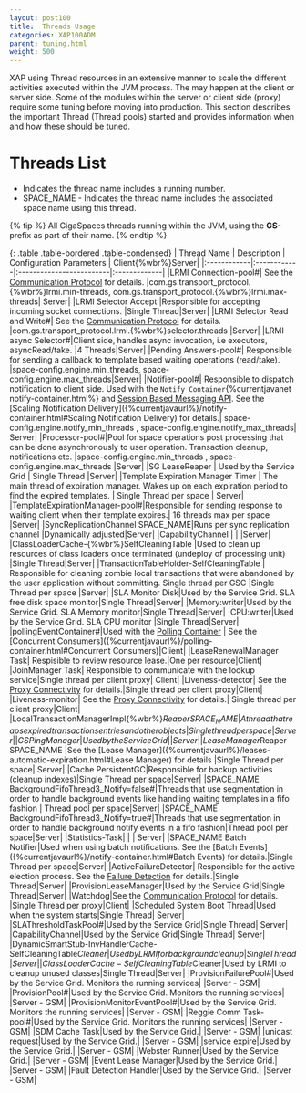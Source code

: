 ```yaml
---
layout: post100
title:  Threads Usage
categories: XAP100ADM
parent: tuning.html
weight: 500
---
```





XAP using Thread resources in an extensive manner to scale the different activities executed within the JVM process. The may happen at the client or server side. Some of the modules within the server or client side (proxy) require some tuning before moving into production. This section describes the important Thread (Thread pools) started and provides information when and how these should be tuned.

# Threads List

- Indicates the thread name includes a running number.
- SPACE_NAME - Indicates the thread name includes the associated space name using this thread.

{% tip %}
All GigaSpaces threads running within the JVM, using the **GS-** prefix as part of their name.
{% endtip %}

{: .table .table-bordered .table-condensed}
| Thread Name | Description | Configuration Parameters | Client{%wbr%}Server|
|:------------|:------------|:-------------------------|:-------------|
|LRMI Connection-pool#| See the [Communication Protocol](./tuning-communication-protocol.html) for details. |com.gs.transport_protocol.{%wbr%}lrmi.min-threads, com.gs.transport_protocol.{%wbr%}lrmi.max-threads| Server|
|LRMI Selector Accept |Responsible for accepting incoming socket connections. |Single Thread|Server|
|LRMI Selector Read and Write#| See the [Communication Protocol](./tuning-communication-protocol.html) for details. |com.gs.transport_protocol.lrmi.{%wbr%}selector.threads |Server|
|LRMI async Selector#|Client side, handles async invocation, i.e executors, asyncRead/take. |4 Threads|Server|
|Pending Answers-pool#| Responsible for sending a callback to template based waiting  operations (read/take). |space-config.engine.min_threads, space-config.engine.max_threads|Server|
|Notifier-pool#| Responsible to dispatch notification to client side. Used with the `Notify Container`{%currentjavanet notify-container.html%} and [Session Based Messaging API]({%currentjavaurl%}/session-based-messaging-api.html). See the [Scaling Notification Delivery]({%currentjavaurl%}/notify-container.html#Scaling Notification Delivery) for details.| space-config.engine.notify_min_threads , space-config.engine.notify_max_threads| Server|
|Processor-pool#|Pool for space operations post processing that can be done asynchronously to user operation. Transaction cleanup, notifications etc.  |space-config.engine.min_threads , space-config.engine.max_threads |Server|
|SG LeaseReaper  | Used by the Service Grid | Single Thread |Server|
|Template Expiration Manager Timer | The main thread of expiration manager. Wakes up on each expiration period to find the expired templates. | Single Thread per space | Server|
|TemplateExpirationManager-pool#|Responsible for sending response to waiting client when their template expires.| 16 threads max per space |Server|
|SyncReplicationChannel SPACE_NAME|Runs per sync replication channel |Dynamically adjusted|Server|
|CapabilityChannel  |  |  |Server|
|ClassLoaderCache-{%wbr%}SelfCleaningTable |Used to clean up resources of class loaders once terminated (undeploy of processing unit) |Single Thread|Server|
|TransactionTableHolder-SelfCleaningTable | Responsible for cleaning zombie local transactions that were abandoned by the user application without committing. Single thread per GSC |Single Thread per space |Server|
|SLA Monitor Disk|Used by the Service Grid. SLA free disk space monitor|Single Thread|Server|
|Memory:writer|Used by the Service Grid. SLA Memory monitor|Single Thread|Server|
|CPU:writer|Used by the Service Grid. SLA CPU monitor |Single Thread|Server|
|pollingEventContainer#|Used with the [Polling Container]({%currentjavaurl%}/polling-container.html) | See the [Concurrent Consumers]({%currentjavaurl%}/polling-container.html#Concurrent Consumers)|Client|
|LeaseRenewalManager Task| Respisible to review resource lease.|One per resource|Client|
|JoinManager Task| Responsible to communicate with the lookup service|Single thread per client proxy| Client|
|Liveness-detector| See the [Proxy Connectivity](./tuning-proxy-connectivity.html) for details.|Single thread per client proxy|Client|
|Liveness-monitor| See the [Proxy Connectivity](./tuning-proxy-connectivity.html) for details.| Single thread per client proxy|Client|
|LocalTransactionManagerImpl{%wbr%}$Reaper SPACE_NAME | A thread that reaps expired transactions entries and other objects| Single thread per space | Server|
|GSPingManager| Used by the Service Grid| |Server|
|LeaseManager$Reaper SPACE_NAME |See the [Lease Manager]({%currentjavaurl%}/leases-automatic-expiration.html#Lease Manager) for details |Single Thread per space| Server|
|Cache PersistentGC|Responsible for backup activities (cleanup indexes)|Single Thread per space|Server|
|SPACE_NAME BackgroundFifoThread3_Notify=false#|Threads that use segmentation in order to handle background events like handling waiting templates in a fifo fashion | Thread pool per space|Server|
|SPACE_NAME BackgroundFifoThread3_Notify=true#|Threads that use segmentation in order to handle background notify events  in a fifo fashion|Thread pool per space|Server|
|Statistics-Task| | | Server|
|SPACE_NAME Batch Notifier|Used when using batch notifications. See the [Batch Events]({%currentjavaurl%}/notify-container.html#Batch Events) for details.|Single Thread per space|Server|
|ActiveFailureDetector| Responsible for the active election process. See the [Failure Detection](./troubleshooting-failure-detection.html) for details.|Single Thread|Server|
|ProvisionLeaseManager|Used by the Service Grid|Single Thread|Server|
|Watchdog|See the [Communication Protocol](./tuning-communication-protocol.html) for details. |Single Thread per proxy|Client|
|Scheduled System Boot Thread|Used when the system starts|Single Thread| Server|
|SLAThresholdTaskPool#|Used by the Service Grid|Single Thread| Server|
|CapabilityChannel|Used by the Service Grid|Single Thread| Server|
|DynamicSmartStub-InvHandlerCache-SelfCleaningTable$Cleaner|Used by LRMI for background cleanup|Single Thread|Server|
|ClassLoaderCache-SelfCleaningTable$Cleaner|Used by LRMI to cleanup unused classes|Single Thread|Server|
|ProvisionFailurePool#|Used by the Service Grid. Monitors the running services| |Server - GSM|
|ProvisionPool#|Used by the Service Grid. Monitors the running services| |Server - GSM|
|ProvisionMonitorEventPool#|Used by the Service Grid. Monitors the running services| |Server - GSM|
|Reggie Comm Task-pool#|Used by the Service Grid. Monitors the running services| |Server - GSM|
|SDM Cache Task|Used by the Service Grid.| |Server - GSM|
|unicast request|Used by the Service Grid.| |Server - GSM|
|service expire|Used by the Service Grid.| |Server - GSM|
|Webster Runner|Used by the Service Grid.| |Server - GSM|
|Event Lease Manager|Used by the Service Grid.| |Server - GSM|
|Fault Detection Handler|Used by the Service Grid.| |Server - GSM|
